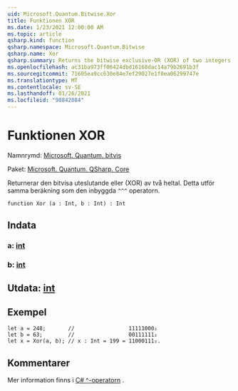 ```yaml
---
uid: Microsoft.Quantum.Bitwise.Xor
title: Funktionen XOR
ms.date: 1/23/2021 12:00:00 AM
ms.topic: article
qsharp.kind: function
qsharp.namespace: Microsoft.Quantum.Bitwise
qsharp.name: Xor
qsharp.summary: Returns the bitwise exclusive-OR (XOR) of two integers. This performs the same computation as the built-in `^^^` operator.
ms.openlocfilehash: ac31ba973ff06424dbd16168dac14a79b2691b3f
ms.sourcegitcommit: 71605ea9cc630e84e7ef29027e1f0ea06299747e
ms.translationtype: MT
ms.contentlocale: sv-SE
ms.lasthandoff: 01/26/2021
ms.locfileid: "98842084"
---
```

# <a name="xor-function"></a>Funktionen XOR

Namnrymd: [Microsoft. Quantum. bitvis](xref:Microsoft.Quantum.Bitwise)

Paket: [Microsoft. Quantum. QSharp. Core](https://nuget.org/packages/Microsoft.Quantum.QSharp.Core)


Returnerar den bitvisa uteslutande eller (XOR) av två heltal.
Detta utför samma beräkning som den inbyggda `^^^` operatorn.

```qsharp
function Xor (a : Int, b : Int) : Int
```


## <a name="input"></a>Indata

### <a name="a--int"></a>a: [int](xref:microsoft.quantum.lang-ref.int)




### <a name="b--int"></a>b: [int](xref:microsoft.quantum.lang-ref.int)





## <a name="output--int"></a>Utdata: [int](xref:microsoft.quantum.lang-ref.int)



## <a name="example"></a>Exempel

```qsharp
let a = 248;       //                 11111000₂
let b = 63;        //                 00111111₂
let x = Xor(a, b); // x : Int = 199 = 11000111₂.
```

## <a name="remarks"></a>Kommentarer

Mer information finns i [C# ^-operatorn](https://docs.microsoft.com/dotnet/csharp/language-reference/operators/xor-operator) .